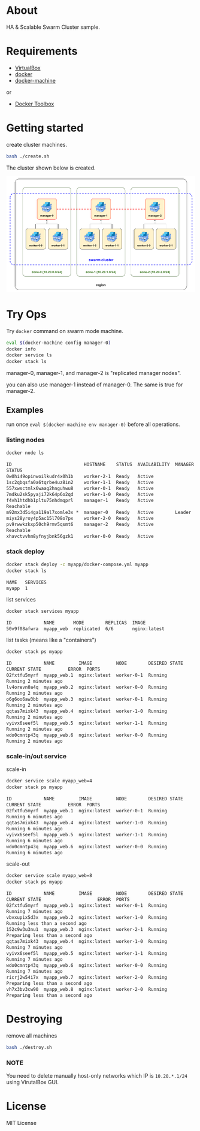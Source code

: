 # About

HA & Scalable Swarm Cluster sample.

# Requirements

* [VirtualBox](https://www.virtualbox.org/wiki/Downloads)
* [docker](https://www.docker.com/products/docker)
* [docker-machine](https://docs.docker.com/machine/install-machine/)

or

* [Docker Toolbox](https://www.docker.com/products/docker-toolbox)

# Getting started

create cluster machines.

```bash
bash ./create.sh
```

The cluster shown below is created.

![cluster.png](cluster.png)

# Try Ops

Try `docker` command on swarm mode machine.

```bash
eval $(docker-machine config manager-0)
docker info
docker service ls
docker stack ls
```

manager-0, manager-1, and manager-2 is "replicated manager nodes".

you can also use manager-1 instead of manager-0. The same is true for manager-2.

## Examples

run once `eval $(docker-machine env manager-0)` before all operations.

### listing nodes

```bash
docker node ls
```

```text
ID                           HOSTNAME    STATUS  AVAILABILITY  MANAGER STATUS
0w0hi49opinwoilkudr4x0h1b    worker-2-1  Ready   Active
1sc2qbqsfa0a6tqrbe4uz8in2    worker-1-1  Ready   Active
557xwsctmlx6waag2hnguhwu8    worker-0-1  Ready   Active
7mdku2sk5pyaji72k64p6o2qd    worker-1-0  Ready   Active
f4vh1htdhb1pltu75nhdmqprl    manager-1   Ready   Active        Reachable
m92mx3d5i4ga119al7xomle3x *  manager-0   Ready   Active        Leader
miys28yroy4p5ac15l708o7px    worker-2-0  Ready   Active
pv9rwwkzkxp50ch9rmv5qsmt6    manager-2   Ready   Active        Reachable
xhavctvvhm8yfnyjbnk56gzk1    worker-0-0  Ready   Active
```

### stack deploy

```bash
docker stack deploy -c myapp/docker-compose.yml myapp
docker stack ls
```

```text
NAME   SERVICES
myapp  1
```

list services

```bash
docker stack services myapp
```

```text
ID            NAME       MODE        REPLICAS  IMAGE
50v9f08afwra  myapp_web  replicated  6/6       nginx:latest
```

list tasks (means like a "containers")

```bash
docker stack ps myapp
```

```text
ID            NAME         IMAGE         NODE        DESIRED STATE  CURRENT STATE          ERROR  PORTS
02fxtfu5myrf  myapp_web.1  nginx:latest  worker-0-1  Running        Running 2 minutes ago
lv4orevn0a4q  myapp_web.2  nginx:latest  worker-0-0  Running        Running 2 minutes ago
o6g6oo6aw3bb  myapp_web.3  nginx:latest  worker-0-1  Running        Running 2 minutes ago
qqtas7mixk43  myapp_web.4  nginx:latest  worker-1-0  Running        Running 2 minutes ago
vyivx6seef5l  myapp_web.5  nginx:latest  worker-1-1  Running        Running 2 minutes ago
wdo0cmntp43q  myapp_web.6  nginx:latest  worker-0-0  Running        Running 2 minutes ago
```

### scale-in/out service

scale-in

```bash
docker service scale myapp_web=4
docker stack ps myapp
```

```text
ID            NAME         IMAGE         NODE        DESIRED STATE  CURRENT STATE          ERROR  PORTS
02fxtfu5myrf  myapp_web.1  nginx:latest  worker-0-1  Running        Running 6 minutes ago
qqtas7mixk43  myapp_web.4  nginx:latest  worker-1-0  Running        Running 6 minutes ago
vyivx6seef5l  myapp_web.5  nginx:latest  worker-1-1  Running        Running 6 minutes ago
wdo0cmntp43q  myapp_web.6  nginx:latest  worker-0-0  Running        Running 6 minutes ago
```

scale-out

```bash
docker service scale myapp_web=8
docker stack ps myapp
```

```text
ID            NAME         IMAGE         NODE        DESIRED STATE  CURRENT STATE                     ERROR  PORTS
02fxtfu5myrf  myapp_web.1  nginx:latest  worker-0-1  Running        Running 7 minutes ago
vbvxupix5d3x  myapp_web.2  nginx:latest  worker-1-0  Running        Running less than a second ago
152c9w3u3nu1  myapp_web.3  nginx:latest  worker-2-1  Running        Preparing less than a second ago
qqtas7mixk43  myapp_web.4  nginx:latest  worker-1-0  Running        Running 7 minutes ago
vyivx6seef5l  myapp_web.5  nginx:latest  worker-1-1  Running        Running 7 minutes ago
wdo0cmntp43q  myapp_web.6  nginx:latest  worker-0-0  Running        Running 7 minutes ago
ricrj2w54i7x  myapp_web.7  nginx:latest  worker-2-0  Running        Preparing less than a second ago
vh7x3bv3cw90  myapp_web.8  nginx:latest  worker-2-0  Running        Preparing less than a second ago
```

# Destroying

remove all machines

```bash
bash ./destroy.sh
```

### NOTE

You need to delete manually host-only networks which IP is `10.20.*.1/24` using VirutalBox GUI.

# License

MIT License
